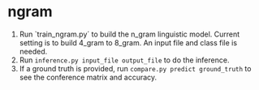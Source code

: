 # ngram

1. Run `train_ngram.py´ to build the n_gram linguistic model. Current setting is to build 4_gram to 8_gram. An input file and class file is needed.
2. Run `inference.py input_file output_file` to do the inference.
3. If a ground truth is provided, run `compare.py predict ground_truth` to see the conference matrix and accuracy.

